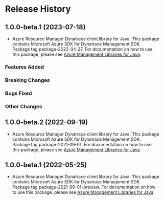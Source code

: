 # Release History

## 1.0.0-beta.1 (2023-07-18)

- Azure Resource Manager Dynatrace client library for Java. This package contains Microsoft Azure SDK for Dynatrace Management SDK.  Package tag package-2023-04-27. For documentation on how to use this package, please see [Azure Management Libraries for Java](https://aka.ms/azsdk/java/mgmt).

### Features Added

### Breaking Changes

### Bugs Fixed

### Other Changes

## 1.0.0-beta.2 (2022-09-19)

- Azure Resource Manager Dynatrace client library for Java. This package contains Microsoft Azure SDK for Dynatrace Management SDK.  Package tag package-2021-09-01. For documentation on how to use this package, please see [Azure Management Libraries for Java](https://aka.ms/azsdk/java/mgmt).

## 1.0.0-beta.1 (2022-05-25)

- Azure Resource Manager Dynatrace client library for Java. This package contains Microsoft Azure SDK for Dynatrace Management SDK.  Package tag package-2021-09-01-preview. For documentation on how to use this package, please see [Azure Management Libraries for Java](https://aka.ms/azsdk/java/mgmt).
